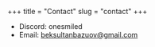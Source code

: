 +++
title = "Contact"
slug = "contact"
+++

- Discord: onesmiled
- Email: beksultanbazuov@gmail.com
